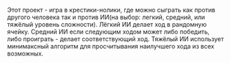Этот проект - игра в крестики-нолики, 
где можно сыграть как против другого человека так и против ИИ(на выбор: легкий, средний, или тяжёлый уровень сложности).
Лёгкий ИИ делает ход в рандомную ячейку.
Средний ИИ если следующим ходом может либо победить, либо проиграть - делает соответствующий ход.
Тяжёлый ИИ использует минимаксный алгоритм для просчитывания наилучшего хода из всех возможных.
